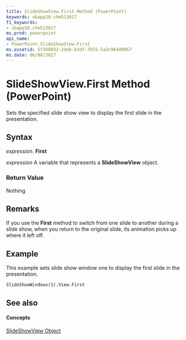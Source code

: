 ```yaml
---
title: SlideShowView.First Method (PowerPoint)
keywords: vbapp10.chm513017
f1_keywords:
- vbapp10.chm513017
ms.prod: powerpoint
api_name:
- PowerPoint.SlideShowView.First
ms.assetid: 5f360832-2deb-b3df-7b55-5a3c964d0057
ms.date: 06/08/2017
---
```



# SlideShowView.First Method (PowerPoint)

Sets the specified slide show view to display the first slide in the presentation.


## Syntax

 _expression_. **First**

 _expression_ A variable that represents a **SlideShowView** object.


### Return Value

Nothing


## Remarks

If you use the **First** method to switch from one slide to another during a slide show, when you return to the original slide, its animation picks up where it left off.


## Example

This example sets slide show window one to display the first slide in the presentation.


```
SlideShowWindows(1).View.First
```


## See also


#### Concepts


[SlideShowView Object](slideshowview-object-powerpoint.md)

